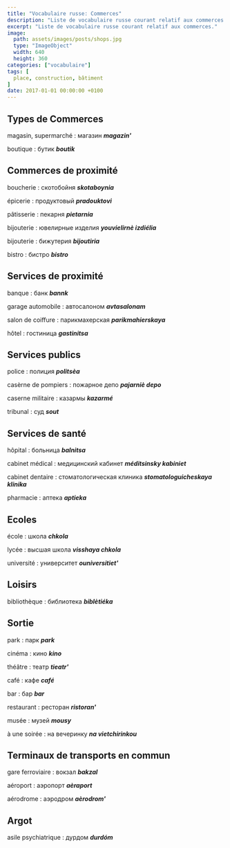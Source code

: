 ```yaml
---
title: "Vocabulaire russe: Commerces"
description: "Liste de vocabulaire russe courant relatif aux commerces."
excerpt: "Liste de vocabulaire russe courant relatif aux commerces."
image:
  path: assets/images/posts/shops.jpg
  type: "ImageObject"
  width: 640
  height: 360
categories: ["vocabulaire"]
tags: [
  place, construction, bâtiment
]
date: 2017-01-01 00:00:00 +0100
---
```


## Types de Commerces

magasin, supermarché
: магазин
*__magazin'__*

boutique
: бутик
*__boutik__*


## Commerces de proximité

boucherie
: скотобойня
*__skotaboynia__*

épicerie
: продуктовый
*__pradouktovi__*

pâtisserie
: пекарня
*__pietarnia__*

bijouterie
: ювелирные изделия
*__youvielirnè izdiélia__*

bijouterie
: бижутерия
*__bijoutiria__*

bistro
: бистро
*__bistro__*


## Services de proximité

banque
: банк
*__bannk__*

garage automobile
: автосалоном
*__avtasalonam__*

salon de coiffure
: парикмахерская
*__parikmahierskaya__*

hôtel
: гостиница
*__gastinitsa__*


## Services publics

police
: полиция
*__politsèa__*

casèrne de pompiers
: пожарное депо
*__pajarniè depo__*

caserne militaire
: казармы
*__kazarmé__*

tribunal
: суд
*__sout__*


## Services de santé

hôpital
: больница
*__balnitsa__*

cabinet médical
: медицинский кабинет
*__méditsinsky kabiniet__*

cabinet dentaire
: стоматологическая клиника
*__stomatologuicheskaya klinika__*

pharmacie
: аптека
*__aptieka__*


## Ecoles

école
: школа
*__chkola__*

lycée
: высшая школа
*__visshaya chkola__*

université
: университет
*__ouniversitiet'__*


## Loisirs

bibliothèque
: библиотека
*__biblètiéka__*


## Sortie

park
: парк
*__park__*

cinéma
: кино
*__kino__*

théâtre
: театр
*__tieatr'__*

café
: кафе
*__café__*

bar
: бар
*__bar__*

restaurant
: ресторан
*__ristoran'__*

musée
: музей
*__mousy__*

à une soirée
: на вечеринку
*__na vietchirinkou__*


## Terminaux de transports en commun

gare ferroviaire
: вокзал
*__bakzal__*

aéroport
: аэропорт
*__aèraport__*

aérodrome
: аэродром
*__aèrodrom'__*


## Argot

asile psychiatrique
: дурдом
*__durdóm__*
